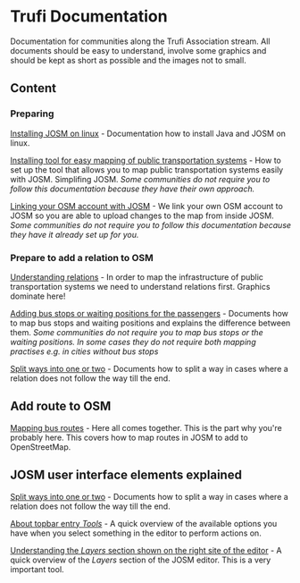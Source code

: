 # Trufi Documentation

Documentation for communities along the Trufi Association stream. All documents should be easy to understand, involve some graphics and should be kept as short as possible and the images not to small.

## Content

### Preparing

[Installing JOSM on linux](installing-josm-on-linux/installing-josm-linux.md) - Documentation how to install Java and JOSM on linux.

[Installing tool for easy mapping of public transportation systems](installing-mapping-tool/install-bus-routes-mapping-tool.md) - How to set up the tool that allows you to map public transportation systems easily with JOSM. Simplifing JOSM. _Some communities do not require you to follow this documentation because they have their own approach._

[Linking your OSM account with JOSM](oauth-josm/oauth-josm.md) - We link your own OSM account to JOSM so you are able to upload changes to the map from inside JOSM. _Some communities do not require you to follow this documentation because they have it already set up for you._

### Prepare to add a relation to OSM

[Understanding relations](understanding-relations/understanding-relations.md) - In order to map the infrastructure of public transportation systems we need to understand relations first. Graphics dominate here!

[Adding bus stops or waiting positions for the passengers](adding-bus-stops/adding-bus-stops.md) - Documents how to map bus stops and waiting positions and explains the difference between them. _Some communities do not require you to map bus stops or the waiting positions. In some cases they do not require both mapping practises e.g. in cities without bus stops_

[Split ways into one or two](split-ways/split-ways.md) - Documents how to split a way in cases where a relation does not follow the way till the end.

## Add route to OSM

[Mapping bus routes](mapping-routes/mapping-routes.md) - Here all comes together. This is the part why you're probably here. This covers how to map routes in JOSM to add to OpenStreetMap.

## JOSM user interface elements explained

[Split ways into one or two](split-ways/split-ways.md) - Documents how to split a way in cases where a relation does not follow the way till the end.

[About topbar entry _Tools_](josm-tools/josm-tools.md) - A quick overview of the available options you have when you select something in the editor to perform actions on.

[Understanding the _Layers_ section shown on the right site of the editor](josm-editor-layers/josm-editor-layers.md) - A quick overview of the _Layers_ section of the JOSM editor. This is a very important tool.

